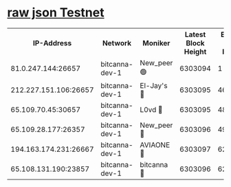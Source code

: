 [raw json Testnet](https://rpc-check.bcat.stavr.tech/bcat/rpc-bcat-result.json)
=


<table><tr><th>IP-Address</th><th>Network</th><th>Moniker</th><th>Latest Block Height</th><th>Earliest Block Height</th><th>Catching Up</th><th>Tx Index</th><th>Voting Power</th><th>Scan Time</th></tr><tr><td>81.0.247.144:26657</td><td>bitcanna-dev-1</td><td>New_peer 🟢</td><td>6303094</td><td>1</td><td>False</td><td>on</td><td>0</td><td>2024-02-05T08:37:31.176500340UTC</td></tr><tr><td>212.227.151.106:26657</td><td>bitcanna-dev-1</td><td>El-Jay's 🔴</td><td>6303095</td><td>4670391</td><td>False</td><td>on</td><td>2218164</td><td>2024-02-05T08:37:35.956414245UTC</td></tr><tr><td>65.109.70.45:30657</td><td>bitcanna-dev-1</td><td>L0vd 🔴</td><td>6303095</td><td>4828155</td><td>False</td><td>on</td><td>7920</td><td>2024-02-05T08:37:31.548223064UTC</td></tr><tr><td>65.109.28.177:26357</td><td>bitcanna-dev-1</td><td>New_peer 🔴</td><td>6303096</td><td>4952911</td><td>False</td><td>on</td><td>2237067</td><td>2024-02-05T08:37:36.265968874UTC</td></tr><tr><td>194.163.174.231:26667</td><td>bitcanna-dev-1</td><td>AVIAONE 🔴</td><td>6303097</td><td>6297131</td><td>False</td><td>on</td><td>1949865</td><td>2024-02-05T08:37:43.142526965UTC</td></tr><tr><td>65.108.131.190:23857</td><td>bitcanna-dev-1</td><td>bitcanna 🔴</td><td>6303096</td><td>6299096</td><td>False</td><td>off</td><td>82269</td><td>2024-02-05T08:37:36.576849939UTC</td></tr></table>